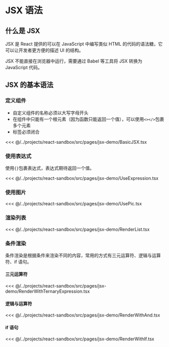 # JSX 语法

## 什么是 JSX

JSX 是 React 提供的可以在 JavaScript 中编写类似 HTML 的代码的语法糖，它可以让开发者更方便的描述 UI 的结构。

JSX 不能直接在浏览器中运行，需要通过 Babel 等工具将 JSX 转换为 JavaScript 代码。

## JSX 的基本语法

### 定义组件

- 自定义组件的名称必须以大写字母开头
- 在组件中只能有一个根元素（因为函数只能返回一个值），可以使用`<></>`包裹多个元素
- 标签必须闭合

<<< @/../projects/react-sandbox/src/pages/jsx-demo/BasicJSX.tsx

### 使用表达式

使用`{}`包裹表达式，表达式期待返回一个值。

<<< @/../projects/react-sandbox/src/pages/jsx-demo/UseExpression.tsx

### 使用图片

<<< @/../projects/react-sandbox/src/pages/jsx-demo/UsePic.tsx

### 渲染列表

<<< @/../projects/react-sandbox/src/pages/jsx-demo/RenderList.tsx

### 条件渲染

条件渲染是根据条件来渲染不同的内容，常用的方式有三元运算符、逻辑与运算符、if 语句。

#### 三元运算符

<<< @/../projects/react-sandbox/src/pages/jsx-demo/RenderWithTernaryExpression.tsx

#### 逻辑与运算符

<<< @/../projects/react-sandbox/src/pages/jsx-demo/RenderWithAnd.tsx

#### if 语句

<<< @/../projects/react-sandbox/src/pages/jsx-demo/RenderWithIf.tsx
